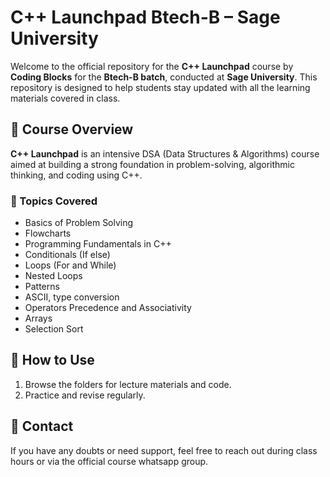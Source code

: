 # C++ Launchpad Btech-B – Sage University

Welcome to the official repository for the **C++ Launchpad** course by **Coding Blocks** for the **Btech-B batch**, conducted at **Sage University**. This repository is designed to help students stay updated with all the learning materials covered in class.

## 📘 Course Overview

**C++ Launchpad** is an intensive DSA (Data Structures & Algorithms) course aimed at building a strong foundation in problem-solving, algorithmic thinking, and coding using C++. 

### 🧠 Topics Covered
- Basics of Problem Solving
- Flowcharts
- Programming  Fundamentals in C++
- Conditionals (If else)
- Loops (For and While)
- Nested Loops
- Patterns
- ASCII, type conversion
- Operators Precedence and Associativity
- Arrays
- Selection Sort

## 🔗 How to Use
1. Browse the folders for lecture materials and code.
2. Practice and revise regularly.

## 📩 Contact
If you have any doubts or need support, feel free to reach out during class hours or via the official course whatsapp group.

